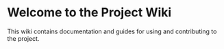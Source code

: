 # Welcome to the Project Wiki

This wiki contains documentation and guides for using and contributing to the project.
